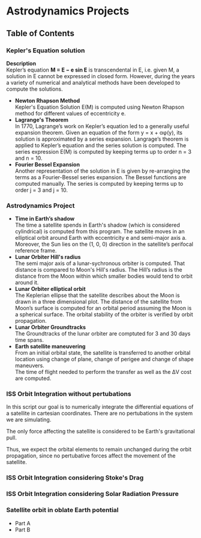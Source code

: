 # Astrodynamics Projects

## Table of Contents
### Kepler's Equation solution
**Description**  
Kepler’s equation
**M = E − e sin E**
is transcendental in E, i.e. given M, a solution in E cannot be expressed in closed form. However, during the years
a variety of numerical and analytical methods have been developed to compute the solutions.  
* **Newton Rhapson Method**  
  Kepler's Equation Solution E(M) is computed using Newton Rhapson method for different values of eccentricity e. 
* **Lagrange's Theorem**  
  In 1770, Lagrange’s work on Kepler’s equation led to a generally useful expansion theorem. Given an equation
of the form y = x + αφ(y), its solution is approximated by a series expansion. Langrage’s theorem is applied to Kepler’s equation and the series solution is computed. 
The series expression E(M) is computed by keeping terms up to order n = 3 and n = 10.  
* **Fourier Bessel Expansion**  
Another representation of the solution in E is given by re-arranging the terms as a Fourier-Bessel series expansion. The Bessel functions are computed
manually. The series is computed by keeping terms up to order j = 3 and j = 10.


### Astrodynamics Project
* **Time in Earth’s shadow**  
The time a satellite spends in Earth's shadow (which is considered cylindrical) is computed from this program. The satellite moves in an 
elliptical orbit around Earth with eccentricity e and semi-major axis a. Moreover, the Sun lies on the (1, 0, 0) direction in the satellite’s perifocal reference frame.  
* **Lunar Orbiter Hill's radius**  
The semi major axis of a lunar-sychronous orbiter is computed. That distance is compared to Moon's Hill's radius. 
The Hill’s radius is the distance from the Moon within which smaller bodies would tend to orbit around it. 
* **Lunar Orbiter elliptical orbit**  
The Keplerian ellipse that the satellite describes about the Moon is drawn in a three dimensional plot. The distance of the satellite from
Moon’s surface is computed for an orbital period assuming the Moon is a spherical surface.  The orbital stability of the orbiter is verified by orbit propagation.  
* **Lunar Orbiter Groundtracks**  
The Groundtracks of the lunar orbiter are comptuted for 3 and 30 days time spans. 
* **Earth satellite maneuvering**  
From an initial orbital state, the satellite is transferred to another orbital location using
change of plane, change of perigee and change of shape maneuvers.  
The time of flight needed to perform the transfer as well as the ΔV cost are computed. 
### ISS Orbit Integration without pertubations  
In this script our goal is to numerically integrate the differential equations of a satellite in cartesian coordinates.
There are no pertubations in the system we are simulating.

The only force affecting the satellite is considered to be Earth's gravitational pull.

Thus, we expect the orbital elements to remain unchanged during the orbit propagation, since no pertubative forces affect the movement of the satellite.
### ISS Orbit Integration considering Stoke's Drag
### ISS Orbit Integration considering Solar Radiation Pressure
### Satellite orbit in oblate Earth potential
* Part A  
* Part B
